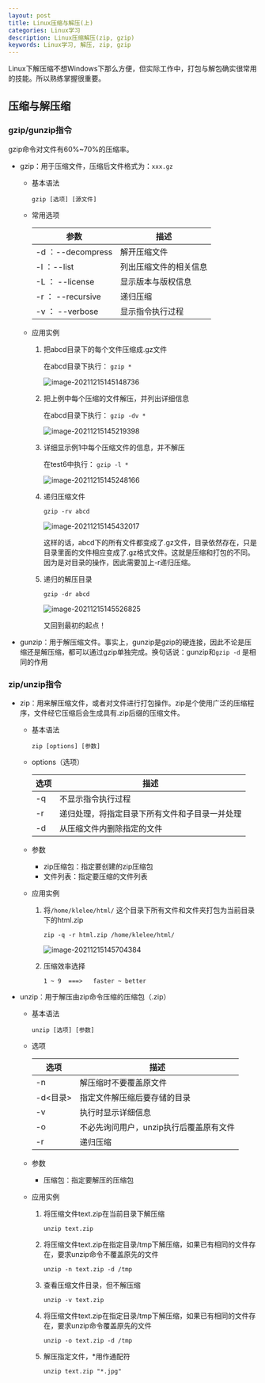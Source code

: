 ```yaml
---
layout: post
title: Linux压缩与解压(上)
categories: Linux学习
description: Linux压缩解压(zip, gzip)
keywords: Linux学习, 解压, zip, gzip
---
```




Linux下解压缩不想Windows下那么方便，但实际工作中，打包与解包确实很常用的技能。所以熟练掌握很重要。

## 压缩与解压缩

### gzip/gunzip指令

gzip命令对文件有60%~70%的压缩率。

- gzip：用于压缩文件，压缩后文件格式为：`xxx.gz`

  - 基本语法

    `gzip [选项] [源文件]`

  - 常用选项

    | 参数               | 描述                   |
    | ------------------ | ---------------------- |
    | -d  ：--decompress | 解开压缩文件           |
    | -l  ：--list       | 列出压缩文件的相关信息 |
    | -L  ： --license   | 显示版本与版权信息     |
    | -r  ： --recursive | 递归压缩               |
    | -v  ： --verbose   | 显示指令执行过程       |

  - 应用实例

    1. 把abcd目录下的每个文件压缩成.gz文件

       在abcd目录下执行： `gzip *` 

       ![image-20211215145148736](https://klelee-image.oss-cn-qingdao.aliyuncs.com/image/image-20211215145148736.png)

    2. 把上例中每个压缩的文件解压，并列出详细信息

       在abcd目录下执行： `gzip -dv *`

       ![image-20211215145219398](https://klelee-image.oss-cn-qingdao.aliyuncs.com/image/image-20211215145219398.png)

    3. 详细显示例1中每个压缩文件的信息，并不解压

       在test6中执行： `gzip -l *`

       ![image-20211215145248166](https://klelee-image.oss-cn-qingdao.aliyuncs.com/image/image-20211215145248166.png)

    4. 递归压缩文件

       `gzip -rv abcd`

       ![image-20211215145432017](https://klelee-image.oss-cn-qingdao.aliyuncs.com/image/image-20211215145432017.png)

       这样的话，abcd下的所有文件都变成了.gz文件，目录依然存在，只是目录里面的文件相应变成了.gz格式文件。这就是压缩和打包的不同。因为是对目录的操作，因此需要加上-r递归压缩。

    5. 递归的解压目录

       `gzip -dr abcd`

       ![image-20211215145526825](https://klelee-image.oss-cn-qingdao.aliyuncs.com/image/image-20211215145526825.png)

       又回到最初的起点！

- gunzip：用于解压缩文件。事实上，gunzip是gzip的硬连接，因此不论是压缩还是解压缩，都可以通过gzip单独完成。换句话说：gunzip和`gzip -d` 是相同的作用


### zip/unzip指令

- zip：用来解压缩文件，或者对文件进行打包操作。zip是个使用广泛的压缩程序，文件经它压缩后会生成具有.zip后缀的压缩文件。

  - 基本语法

    `zip [options] [参数]`

  - options（选项）

    | 选项 | 描述                                           |
    | ---- | ---------------------------------------------- |
    | -q   | 不显示指令执行过程                             |
    | -r   | 递归处理，将指定目录下所有文件和子目录一并处理 |
    | -d   | 从压缩文件内删除指定的文件                     |

  - 参数

    - zip压缩包：指定要创建的zip压缩包
    - 文件列表：指定要压缩的文件列表

  - 应用实例

    1. 将`/home/klelee/html/` 这个目录下所有文件和文件夹打包为当前目录下的html.zip

       `zip -q -r html.zip /home/klelee/html/`

       ![image-20211215145704384](https://klelee-image.oss-cn-qingdao.aliyuncs.com/image/image-20211215145704384.png)

    2. 压缩效率选择

       `1 ~ 9  ===>   faster ~ better`

- unzip：用于解压由zip命令压缩的压缩包（.zip）

  - 基本语法

    `unzip [选项] [参数]`

  - 选项

    | 选项     | 描述                                    |
    | -------- | --------------------------------------- |
    | -n       | 解压缩时不要覆盖原文件                  |
    | -d<目录> | 指定文件解压缩后要存储的目录            |
    | -v       | 执行时显示详细信息                      |
    | -o       | 不必先询问用户，unzip执行后覆盖原有文件 |
    | -r       | 递归压缩                                |

  - 参数

    - 压缩包：指定要解压的压缩包

  - 应用实例

    1. 将压缩文件text.zip在当前目录下解压缩

       `unzip text.zip`

    2. 将压缩文件text.zip在指定目录/tmp下解压缩，如果已有相同的文件存在，要求unzip命令不覆盖原先的文件

       `unzip -n text.zip -d /tmp`

    3. 查看压缩文件目录，但不解压缩

       `unzip -v text.zip`

    4. 将压缩文件text.zip在指定目录/tmp下解压缩，如果已有相同的文件存在，要求unzip命令覆盖原先的文件

       `unzip -o text.zip -d /tmp`

    5. 解压指定文件，*用作通配符

       `unzip text.zip "*.jpg"`

